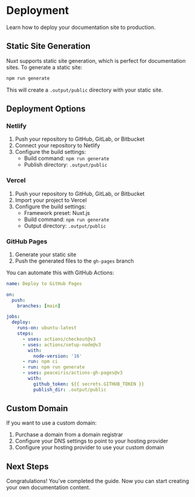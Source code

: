 # Deployment

Learn how to deploy your documentation site to production.

## Static Site Generation

Nuxt supports static site generation, which is perfect for documentation sites. To generate a static site:

```bash
npm run generate
```

This will create a `.output/public` directory with your static site.

## Deployment Options

### Netlify

1. Push your repository to GitHub, GitLab, or Bitbucket
2. Connect your repository to Netlify
3. Configure the build settings:
   - Build command: `npm run generate`
   - Publish directory: `.output/public`

### Vercel

1. Push your repository to GitHub, GitLab, or Bitbucket
2. Import your project to Vercel
3. Configure the build settings:
   - Framework preset: Nuxt.js
   - Build command: `npm run generate`
   - Output directory: `.output/public`

### GitHub Pages

1. Generate your static site
2. Push the generated files to the `gh-pages` branch

You can automate this with GitHub Actions:

```yaml
name: Deploy to GitHub Pages

on:
  push:
    branches: [main]

jobs:
  deploy:
    runs-on: ubuntu-latest
    steps:
      - uses: actions/checkout@v3
      - uses: actions/setup-node@v3
        with:
          node-version: '16'
      - run: npm ci
      - run: npm run generate
      - uses: peaceiris/actions-gh-pages@v3
        with:
          github_token: ${{ secrets.GITHUB_TOKEN }}
          publish_dir: .output/public
```

## Custom Domain

If you want to use a custom domain:

1. Purchase a domain from a domain registrar
2. Configure your DNS settings to point to your hosting provider
3. Configure your hosting provider to use your custom domain

## Next Steps

Congratulations! You've completed the guide. Now you can start creating your own documentation content.